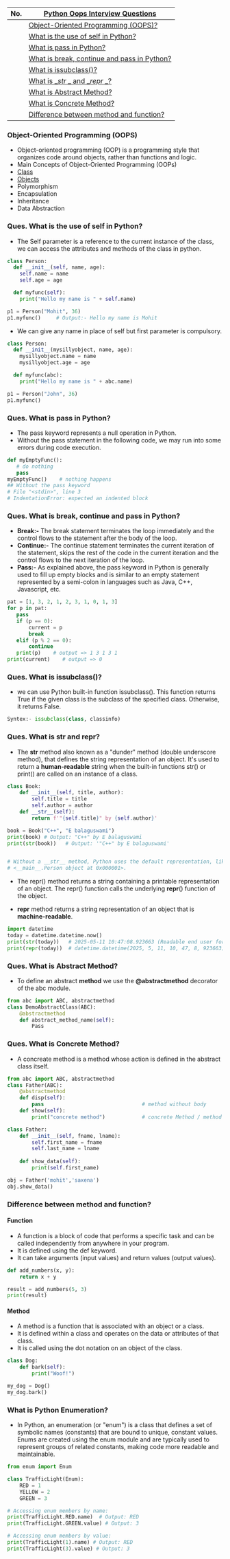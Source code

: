|  No.  | [Python Oops Interview Questions](./7_oops/1_oops.md)                                          |
| :---: | ---------------------------------------------------------------------------------------------- |
|       | [Object-Oriented Programming (OOPS)?](#object-oriented-programming-oops)                       |
|       | [What is the use of self in Python?](#ques-what-is-the-use-of-self-in-python)                  |
|       | [What is pass in Python?](#ques-what-is-pass-in-python)                                        |
|       | [What is break, continue and pass in Python?](#ques-what-is-break-continue-and-pass-in-python) |
|       | [What is issubclass()?](#ques-what-is-issubclass)                                              |
|       | [What is __str_ _ and __repr_ _?](#ques-what-is-str-and-repr)                                  |
|       | [What is Abstract Method?](#ques-what-is-abstract-method)                                      |
|       | [What is Concrete Method?](#ques-what-is-concrete-method)                                      |
|       | [Difference between method and function?](#difference-between-method-and-function)             |

### Object-Oriented Programming (OOPS)
* Object-oriented programming (OOP) is a programming style that organizes code around objects, rather than functions and logic.
* Main Concepts of Object-Oriented Programming (OOPs) 
* [Class](#ques-What-is-Class)
* [Objects](#ques-What-is-Object)
* Polymorphism
* Encapsulation
* Inheritance
* Data Abstraction
  

### Ques. What is the use of self in Python?
* The Self parameter is a reference to the current instance of the class, we can access the attributes and methods of the class in python.
```python
class Person:
  def __init__(self, name, age):
    self.name = name
    self.age = age

  def myfunc(self):
    print("Hello my name is " + self.name)

p1 = Person("Mohit", 36)
p1.myfunc()     # Output:- Hello my name is Mohit
```
* We can give any name in place of self but first parameter is compulsory.
```python
class Person:
  def __init__(mysillyobject, name, age):
    mysillyobject.name = name
    mysillyobject.age = age

  def myfunc(abc):
    print("Hello my name is " + abc.name)

p1 = Person("John", 36)
p1.myfunc()
```


### Ques. What is pass in Python?
* The pass keyword represents a null operation in Python.
* Without the pass statement in the following code, we may run into some errors during code execution.
```python
def myEmptyFunc():
   # do nothing
   pass
myEmptyFunc()    # nothing happens
## Without the pass keyword
# File "<stdin>", line 3
# IndentationError: expected an indented block
```

### Ques. What is break, continue and pass in Python?
* **Break:-** The break statement terminates the loop immediately and the control flows to the statement after the body of the loop.
* **Continue:-** The continue statement terminates the current iteration of the statement, skips the rest of the code in the current iteration and the control flows to the next iteration of the loop.
* **Pass:-** As explained above, the pass keyword in Python is generally used to fill up empty blocks and is similar to an empty statement represented by a semi-colon in languages such as Java, C++, Javascript, etc.
```python
pat = [1, 3, 2, 1, 2, 3, 1, 0, 1, 3]
for p in pat:
   pass
   if (p == 0):
       current = p
       break
   elif (p % 2 == 0):
       continue
   print(p)    # output => 1 3 1 3 1
print(current)    # output => 0
```


### Ques. What is issubclass()?
* we can use Python built-in function issubclass(). This function returns True if the given class is the subclass of the specified class. Otherwise, it returns False.
```python
Syntex:- issubclass(class, classinfo)
```


### Ques. What is __str__ and __repr__?
* The __str__ method also known as a "dunder" method (double underscore method), that defines the string representation of an object. It's used to return a **human-readable** string when the built-in functions str() or print() are called on an instance of a class.
```python
class Book:
    def __init__(self, title, author):
        self.title = title
        self.author = author
    def __str__(self):
        return f'"{self.title}" by {self.author}'

book = Book("C++", "E balaguswami")
print(book) # Output: "C++" by E balaguswami
print(str(book))   # Output: '"C++" by E balaguswami'


# Without a __str__ method, Python uses the default representation, like 
# <__main__.Person object at 0x000001>.
```
* The repr() method returns a string containing a printable representation of an object. The repr() function calls the underlying __repr__() function of the object.

* **__repr__** method returns a string representation of an object that is **machine-readable**.
```python
import datetime
today = datetime.datetime.now()
print(str(today))   # 2025-05-11 10:47:08.923663 (Readable end user format)
print(repr(today))  # datetime.datetime(2025, 5, 11, 10, 47, 8, 923663) (official developmrnt format)
```
	


### Ques. What is Abstract Method?
* To define an abstract **method** we use the **@abstractmethod** decorator of the abc module.
```python
from abc import ABC, abstractmethod
class DemoAbstractClass(ABC):
	@abstractmethod
	def abstract_method_name(self):
    	Pass
```

### Ques. What is Concrete Method?
* A concreate method is a method whose action is defined in the abstract class itself.
```python
from abc import ABC, abstractmethod
class Father(ABC):
    @abstractmethod
    def disp(self): 
        pass                                # method without body
    def show(self):
        print("concrete method")            # concrete Method / method with body
```

```python
class Father:
    def __init__(self, fname, lname):
        self.first_name = fname
        self.last_name = lname
    
    def show_data(self):
        print(self.first_name)

obj = Father('mohit','saxena')
obj.show_data()
```

### Difference between method and function?
#### Function
* A function is a block of code that performs a specific task and can be called independently from anywhere in your program.
* It is defined using the def keyword.
* It can take arguments (input values) and return values (output values).
```python
def add_numbers(x, y):
    return x + y

result = add_numbers(5, 3)
print(result)
```
#### Method
* A method is a function that is associated with an object or a class.
* It is defined within a class and operates on the data or attributes of that class.
* It is called using the dot notation on an object of the class.
```python
class Dog:
    def bark(self):
        print("Woof!")

my_dog = Dog()
my_dog.bark()
```

### What is Python Enumeration?
* In Python, an enumeration (or "enum") is a class that defines a set of symbolic names (constants) that are bound to unique, constant values. Enums are created using the enum module and are typically used to represent groups of related constants, making code more readable and maintainable.
```python
from enum import Enum

class TrafficLight(Enum):
    RED = 1
    YELLOW = 2
    GREEN = 3

# Accessing enum members by name:
print(TrafficLight.RED.name)  # Output: RED
print(TrafficLight.GREEN.value) # Output: 3

# Accessing enum members by value:
print(TrafficLight(1).name) # Output: RED
print(TrafficLight(3).value) # Output: 3
```